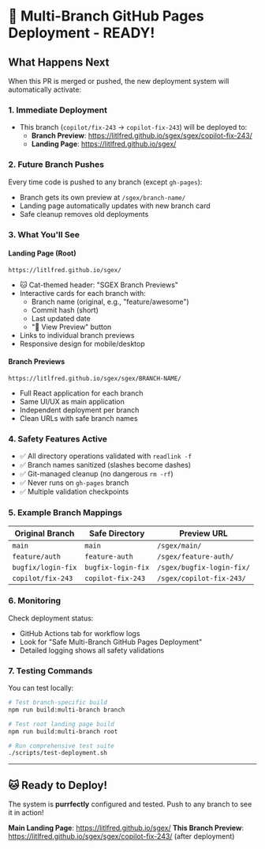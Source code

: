# 🎉 Multi-Branch GitHub Pages Deployment - READY!

## What Happens Next

When this PR is merged or pushed, the new deployment system will automatically activate:

### 1. **Immediate Deployment**
- This branch (`copilot/fix-243` → `copilot-fix-243`) will be deployed to: 
  - **Branch Preview**: https://litlfred.github.io/sgex/sgex/copilot-fix-243/
  - **Landing Page**: https://litlfred.github.io/sgex/

### 2. **Future Branch Pushes**
Every time code is pushed to any branch (except `gh-pages`):
- Branch gets its own preview at `/sgex/branch-name/`
- Landing page automatically updates with new branch card
- Safe cleanup removes old deployments

### 3. **What You'll See**

#### Landing Page (Root)
```
https://litlfred.github.io/sgex/
```  
- 🐱 Cat-themed header: "SGEX Branch Previews"
- Interactive cards for each branch with:
  - Branch name (original, e.g., "feature/awesome")
  - Commit hash (short)
  - Last updated date
  - "🚀 View Preview" button
- Links to individual branch previews
- Responsive design for mobile/desktop

#### Branch Previews
```
https://litlfred.github.io/sgex/sgex/BRANCH-NAME/
```
- Full React application for each branch
- Same UI/UX as main application
- Independent deployment per branch
- Clean URLs with safe branch names

### 4. **Safety Features Active**
- ✅ All directory operations validated with `readlink -f`
- ✅ Branch names sanitized (slashes become dashes)
- ✅ Git-managed cleanup (no dangerous `rm -rf`)
- ✅ Never runs on `gh-pages` branch
- ✅ Multiple validation checkpoints

### 5. **Example Branch Mappings**
| Original Branch | Safe Directory | Preview URL |
|---|---|---|
| `main` | `main` | `/sgex/main/` |
| `feature/auth` | `feature-auth` | `/sgex/feature-auth/` |
| `bugfix/login-fix` | `bugfix-login-fix` | `/sgex/bugfix-login-fix/` |
| `copilot/fix-243` | `copilot-fix-243` | `/sgex/copilot-fix-243/` |

### 6. **Monitoring**
Check deployment status:
- GitHub Actions tab for workflow logs
- Look for "Safe Multi-Branch GitHub Pages Deployment"
- Detailed logging shows all safety validations

### 7. **Testing Commands**
You can test locally:
```bash
# Test branch-specific build
npm run build:multi-branch branch

# Test root landing page build  
npm run build:multi-branch root

# Run comprehensive test suite
./scripts/test-deployment.sh
```

---

## 🐱 Ready to Deploy!

The system is **purrfectly** configured and tested. Push to any branch to see it in action!

**Main Landing Page**: https://litlfred.github.io/sgex/
**This Branch Preview**: https://litlfred.github.io/sgex/sgex/copilot-fix-243/ (after deployment)